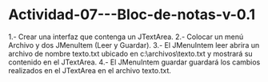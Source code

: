 # Actividad-07---Bloc-de-notas-v-0.1
1.- Crear una interfaz que contenga un JTextArea.
2.- Colocar un menú Archivo y dos JMenuItem (Leer y Guardar).
3.- El JMenuIntem leer abrira un archivo de nombre texto.txt ubicado en c:\archivos\texto.txt y mostrará su contenido en el JTextArea.
4.- El JMenuIntem guardar guardará los cambios realizados en el JTextArea en el archivo texto.txt.
